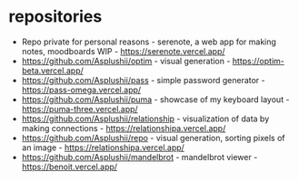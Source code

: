 # repositories
- Repo private for personal reasons - serenote, a web app for making notes, moodboards WIP - https://serenote.vercel.app/
- https://github.com/Asplushii/optim - visual generation - https://optim-beta.vercel.app/
- https://github.com/Asplushii/pass - simple password generator - https://pass-omega.vercel.app/
- https://github.com/Asplushii/puma - showcase of my keyboard layout - https://puma-three.vercel.app/
- https://github.com/Asplushii/relationship - visualization of data by making connections - https://relationshipa.vercel.app/
- https://github.com/Asplushii/repo - visual generation, sorting pixels of an image - https://relationshipa.vercel.app/
- https://github.com/Asplushii/mandelbrot - mandelbrot viewer - https://benoit.vercel.app/
